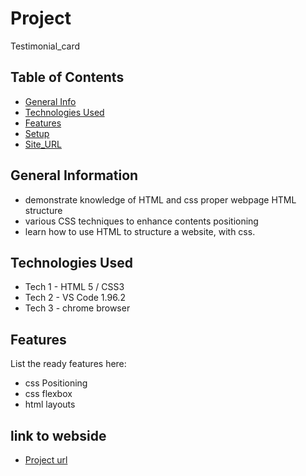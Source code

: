 # Project
Testimonial_card 


## Table of Contents
* [General Info](#general-information)
* [Technologies Used](#technologies-used)
* [Features](#features)
* [Setup](#setup)
* [Site_URL](https://roadmap.sh/projects/changelog-component)

## General Information
- demonstrate knowledge of HTML and css proper webpage HTML structure
-  various CSS techniques to enhance contents positioning
- learn how to use HTML to structure a website, with css.

## Technologies Used
- Tech 1 - HTML 5 / CSS3
- Tech 2 - VS Code 1.96.2
- Tech 3 - chrome browser

## Features
List the ready features here:
- css Positioning
- css flexbox
- html layouts


## link to webside
- [Project url](https://roadmap.sh/projects/testimonial-cards)

